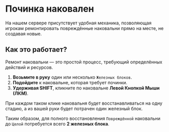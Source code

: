 ﻿# Починка наковален

На нашем сервере присутствует удобная механика, позволяющая игрокам ремонтировать повреждённые наковальни прямо на месте, не создавая новые. 

## Как это работает?

Ремонт наковальни — это простой процесс, требующий определённых действий и ресурсов.

1.  **Возьмите в руку** один или несколько `Железных блоков`.
2.  **Подойдите** к наковальне, которая требует починки.
3.  **Удерживая SHIFT**, кликните по наковальне **Левой Кнопкой Мыши (ЛКМ)**.

При каждом таком клике наковальня будет восстанавливаться на одну стадию, а из вашей руки будет потрачен один железный блок.

Таким образом, для полного восстановления `Повреждённой` наковальни до `Целой` потребуется всего **2 железных блока**.